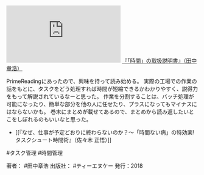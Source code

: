 [![](https://gyazo.com/359473840d05d92e080691e731128028.img)](http://amzn.to/2YM4zBY)
[『「時間」の取扱説明書』（田中 章浩）](https://amzn.to/2YM4zBY)

PrimeReadingにあったので、興味を持って読み始める。
実際の工場での作業の話をもとに、タスクをどう処理すれば時間が短縮できるかわかりやすく、説得力をもって解説されているなーと思った。
作業を分割することは、バッチ処理が可能になったり、簡単な部分を他の人に任せたり、プラスになってもマイナスにはならないかも。
巻末にまとめが載せてあるので、まとめから読み返したいとこをしぼれるのもいいなと思った。

- [[『なぜ、仕事が予定どおりに終わらないのか？〜「時間ない病」の特効薬!タスクシュート時間術』（佐々木 正悟）]]

#タスク管理 #時間管理 

著者： #田中章浩
出版社： #ティーエヌケー
発行：2018

